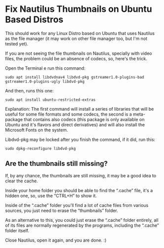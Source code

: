 # Fix Nautilus Thumbnails on Ubuntu Based Distros

This should work for any Linux Distro based on Ubuntu that uses Nautilus as the file manager (it may work on other file manager too, but I'm not tested yet).

If you are not seeing the file thumbnails on Nautilus, specially with video files, the problem could be an absence of codecs, so, here's the trick.

Open the Terminal e run this command:

`sudo apt install libdvdnav4 libdvd-pkg gstreamer1.0-plugins-bad gstreamer1.0-plugins-ugly libdvd-pkg`

And then, runs this one:

`sudo apt install ubuntu-restricted-extras`

Explanation: The first command will install a series of libraries that will be useful for some file formats and some codecs, the second is a meta-package that contains also codecs (this package is only available on Ubuntu and it's flavors and direct derivatives) and will also install the Microsoft Fonts on the system. 

Libdvd-pkg may be locked after you finish the command, if it did, run this:

`sudo dpkg-reconfigure libdvd-pkg`

## Are the thumbnails still missing?

If, by any chance, the thumbnails are still missing, it may be a good idea to clear the cache.

Inside your home folder you should be able to find the “.cache” file, it's a hidden one, so, use the “CTRL+H” to show it.

Inside of the “.cache” folder you'll find a lot of cache files from various sources, you just need to erase the “thumbnails” folder.

As an alternative to this, you could just erase the “.cache” folder entirely, all of its files are normally regenerated by the programs, including the “.cache” folder itself.

Close Nautilus, open it again, and you are done. :)
